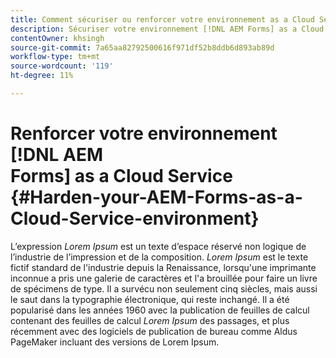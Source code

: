 ```yaml
---
title: Comment sécuriser ou renforcer votre environnement as a Cloud Service AEM Forms ?
description: Sécuriser votre environnement [!DNL AEM Forms] as a Cloud Service.
contentOwner: khsingh
source-git-commit: 7a65aa82792500616f971df52b8ddb6d893ab89d
workflow-type: tm+mt
source-wordcount: '119'
ht-degree: 11%

---
```



# Renforcer votre environnement [!DNL AEM Forms] as a Cloud Service {#Harden-your-AEM-Forms-as-a-Cloud-Service-environment}

L’expression *Lorem Ipsum* est un texte d’espace réservé non logique de l’industrie de l’impression et de la composition. *Lorem Ipsum* est le texte fictif standard de l&#39;industrie depuis la Renaissance, lorsqu&#39;une imprimante inconnue a pris une galerie de caractères et l&#39;a brouillée pour faire un livre de spécimens de type. Il a survécu non seulement cinq siècles, mais aussi le saut dans la typographie électronique, qui reste inchangé. Il a été popularisé dans les années 1960 avec la publication de feuilles de calcul contenant des feuilles de calcul *Lorem Ipsum* des passages, et plus récemment avec des logiciels de publication de bureau comme Aldus PageMaker incluant des versions de Lorem Ipsum.
